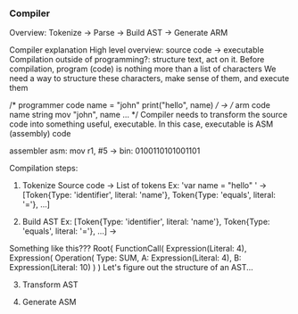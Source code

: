 ### Compiler

Overview: Tokenize -> Parse -> Build AST -> Generate ARM

Compiler explanation
High level overview: source code -> executable
Compilation outside of programming?: structure text, act on it.
Before compilation, program (code) is nothing more than a list of characters
We need a way to structure these characters, make sense of them, and execute them

/* programmer code
name = "john"
print("hello", name)
*/
->
/* arm code
name string
mov "john", name
...
*/
Compiler needs to transform the source code into something useful, executable. In this case, executable is ASM (assembly) code

assembler
asm: mov r1, #5 -> bin: 0100110101001101


Compilation steps:

1. Tokenize
Source code -> List of tokens
Ex: 'var name = "hello" ' -> [Token{Type: 'identifier', literal: 'name'}, Token{Type: 'equals', literal: '='}, ...]

2. Build AST
Ex: [Token{Type: 'identifier', literal: 'name'}, Token{Type: 'equals', literal: '='}, ...] ->

Something like this???
Root{
  FunctionCall(
    Expression(Literal: 4),
    Expression(
      Operation(
        Type: SUM,
        A: Expression(Literal: 4),
        B: Expression(Literal: 10)
      )
    )
Let's figure out the structure of an AST...

3. Transform AST

4. Generate ASM



